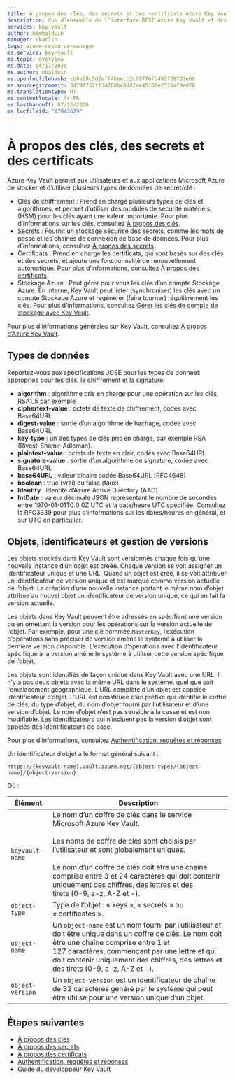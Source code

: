 ```yaml
---
title: À propos des clés, des secrets et des certificats Azure Key Vault - Azure Key Vault
description: Vue d’ensemble de l’interface REST Azure Key Vault et des détails de développement sur les clés, les secrets et les certificats.
services: key-vault
author: msmbaldwin
manager: rkarlin
tags: azure-resource-manager
ms.service: key-vault
ms.topic: overview
ms.date: 04/17/2020
ms.author: mbaldwin
ms.openlocfilehash: cb8a29c5d2eff46eecb2cf977bfb492f28731e68
ms.sourcegitcommit: 3d79f737ff34708b48dd2ae45100e2516af9ed78
ms.translationtype: HT
ms.contentlocale: fr-FR
ms.lasthandoff: 07/23/2020
ms.locfileid: "87043629"
---
```

# <a name="about-keys-secrets-and-certificates"></a>À propos des clés, des secrets et des certificats

Azure Key Vault permet aux utilisateurs et aux applications Microsoft Azure de stocker et d’utiliser plusieurs types de données de secret/clé :

- Clés de chiffrement : Prend en charge plusieurs types de clés et algorithmes, et permet d’utiliser des modules de sécurité matériels (HSM) pour les clés ayant une valeur importante. Pour plus d’informations sur les clés, consultez [À propos des clés](../keys/about-keys.md).
- Secrets : Fournit un stockage sécurisé des secrets, comme les mots de passe et les chaînes de connexion de base de données. Pour plus d’informations, consultez [À propos des secrets](../secrets/about-secrets.md).
- Certificats : Prend en charge les certificats, qui sont basés sur des clés et des secrets, et ajoute une fonctionnalité de renouvellement automatique. Pour plus d’informations, consultez [À propos des certificats](../certificates/about-certificates.md).
- Stockage Azure : Peut gérer pour vous les clés d’un compte Stockage Azure. En interne, Key Vault peut lister (synchroniser) les clés avec un compte Stockage Azure et regénérer (faire tourner) régulièrement les clés. Pour plus d’informations, consultez [Gérer les clés de compte de stockage avec Key Vault](../secrets/overview-storage-keys.md).

Pour plus d’informations générales sur Key Vault, consultez [À propos d’Azure Key Vault](overview.md).

## <a name="data-types"></a>Types de données

Reportez-vous aux spécifications JOSE pour les types de données appropriés pour les clés, le chiffrement et la signature.  

-   **algorithm** : algorithme pris en charge pour une opération sur les clés, RSA1_5 par exemple  
-   **ciphertext-value** : octets de texte de chiffrement, codés avec Base64URL  
-   **digest-value** : sortie d’un algorithme de hachage, codée avec Base64URL  
-   **key-type** : un des types de clés pris en charge, par exemple RSA (Rivest-Shamir-Adleman).  
-   **plaintext-value** : octets de texte en clair, codés avec Base64URL  
-   **signature-value** : sortie d’un algorithme de signature, codée avec Base64URL  
-   **base64URL** : valeur binaire codée Base64URL [RFC4648]  
-   **boolean** : true (vrai) ou false (faux)  
-   **Identity** : identité d’Azure Active Directory (AAD).  
-   **IntDate** : valeur décimale JSON représentant le nombre de secondes entre 1970-01-01T0:0:0Z UTC et la date/heure UTC spécifiée. Consultez la RFC3339 pour plus d’informations sur les dates/heures en général, et sur UTC en particulier.  

## <a name="objects-identifiers-and-versioning"></a>Objets, identificateurs et gestion de versions

Les objets stockés dans Key Vault sont versionnés chaque fois qu’une nouvelle instance d’un objet est créée. Chaque version se voit assigner un identificateur unique et une URL. Quand un objet est créé, il se voit attribuer un identificateur de version unique et est marqué comme version actuelle de l’objet. La création d’une nouvelle instance portant le même nom d’objet attribue au nouvel objet un identificateur de version unique, ce qui en fait la version actuelle.  

Les objets dans Key Vault peuvent être adressés en spécifiant une version ou en omettant la version pour les opérations sur la version actuelle de l’objet. Par exemple, pour une clé nommée `MasterKey`, l’exécution d’opérations sans préciser de version amène le système à utiliser la dernière version disponible. L’exécution d’opérations avec l’identificateur spécifique à la version amène le système à utiliser cette version spécifique de l’objet.  

Les objets sont identifiés de façon unique dans Key Vault avec une URL. Il n’y a pas deux objets avec la même URL dans le système, quel que soit l’emplacement géographique. L’URL complète d’un objet est appelée identificateur d’objet. L’URL est constituée d’un préfixe qui identifie le coffre de clés, du type d’objet, du nom d’objet fourni par l’utilisateur et d’une version d’objet. Le nom d’objet n’est pas sensible à la casse et est non modifiable. Les identificateurs qui n’incluent pas la version d’objet sont appelés des identificateurs de base.  

Pour plus d’informations, consultez [Authentification, requêtes et réponses](authentication-requests-and-responses.md)

Un identificateur d’objet a le format général suivant :  

`https://{keyvault-name}.vault.azure.net/{object-type}/{object-name}/{object-version}`  

Où :  

| Élément | Description |  
|-|-|  
|`keyvault-name`|Le nom d’un coffre de clés dans le service Microsoft Azure Key Vault.<br /><br /> Les noms de coffre de clés sont choisis par l’utilisateur et sont globalement uniques.<br /><br /> Le nom d’un coffre de clés doit être une chaîne comprise entre 3 et 24 caractères qui doit contenir uniquement des chiffres, des lettres et des tirets (0-9, a-z, A-Z et -).|  
|`object-type`|Type de l’objet : « keys », « secrets » ou « certificates ».|  
|`object-name`|Un `object-name` est un nom fourni par l’utilisateur et doit être unique dans un coffre de clés. Le nom doit être une chaîne comprise entre 1 et 127 caractères, commençant par une lettre et qui doit contenir uniquement des chiffres, des lettres et des tirets (0-9, a-z, A-Z et -).|  
|`object-version`|Un `object-version` est un identificateur de chaîne de 32 caractères généré par le système qui peut être utilisé pour une version unique d’un objet.|  

## <a name="next-steps"></a>Étapes suivantes

- [À propos des clés](../keys/about-keys.md)
- [À propos des secrets](../secrets/about-secrets.md)
- [À propos des certificats](../certificates/about-certificates.md)
- [Authentification, requêtes et réponses](../general/authentication-requests-and-responses.md)
- [Guide du développeur Key Vault](../general/developers-guide.md)
